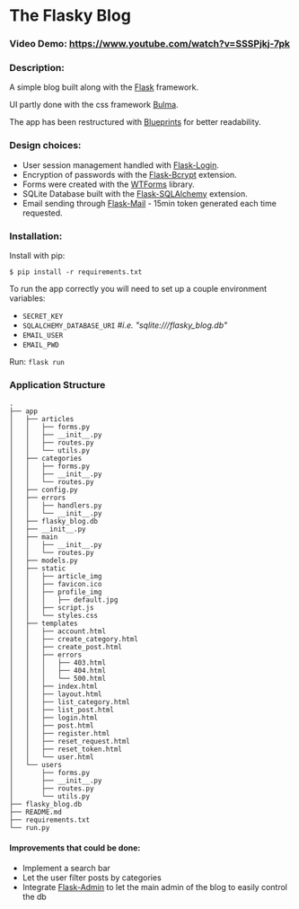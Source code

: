 # The Flasky Blog

### Video Demo: https://www.youtube.com/watch?v=SSSPjkj-7pk

### Description:
A simple blog built along with the [Flask](https://flask.palletsprojects.com/) framework.

UI partly done with the css framework [Bulma](https://bulma.io/).

The app has been restructured with [Blueprints](https://flask.palletsprojects.com/en/2.0.x/blueprints/) for better readability.

### Design choices:
- User session management handled with [Flask-Login](https://flask-login.readthedocs.io/en/latest/).
- Encryption of passwords with the [Flask-Bcrypt](https://flask-bcrypt.readthedocs.io/en/latest/) extension.
- Forms were created with the [WTForms](https://wtforms.readthedocs.io/en/2.3.x/) library.
- SQLite Database built with the [Flask-SQLAlchemy](https://flask-sqlalchemy.palletsprojects.com/en/2.x/) extension.
- Email sending through [Flask-Mail](https://pythonhosted.org/flask-mail/) - 15min token generated each time requested.


### Installation:
Install with pip:
```
$ pip install -r requirements.txt
```

To run the app correctly you will need to set up a couple environment variables:
- `SECRET_KEY`
- `SQLALCHEMY_DATABASE_URI` #*i.e. "sqlite:///flasky_blog.db"*
- `EMAIL_USER`
- `EMAIL_PWD`

Run:
`flask run`

### Application Structure

```
.
├── app
│   ├── articles
│   │   ├── forms.py
│   │   ├── __init__.py
│   │   ├── routes.py
│   │   └── utils.py
│   ├── categories
│   │   ├── forms.py
│   │   ├── __init__.py
│   │   └── routes.py
│   ├── config.py
│   ├── errors
│   │   ├── handlers.py
│   │   └── __init__.py
│   ├── flasky_blog.db
│   ├── __init__.py
│   ├── main
│   │   ├── __init__.py
│   │   └── routes.py
│   ├── models.py
│   ├── static
│   │   ├── article_img
│   │   ├── favicon.ico
│   │   ├── profile_img
│   │   │   ├── default.jpg
│   │   ├── script.js
│   │   └── styles.css
│   ├── templates
│   │   ├── account.html
│   │   ├── create_category.html
│   │   ├── create_post.html
│   │   ├── errors
│   │   │   ├── 403.html
│   │   │   ├── 404.html
│   │   │   └── 500.html
│   │   ├── index.html
│   │   ├── layout.html
│   │   ├── list_category.html
│   │   ├── list_post.html
│   │   ├── login.html
│   │   ├── post.html
│   │   ├── register.html
│   │   ├── reset_request.html
│   │   ├── reset_token.html
│   │   └── user.html
│   └── users
│       ├── forms.py
│       ├── __init__.py
│       ├── routes.py
│       └── utils.py
├── flasky_blog.db
├── README.md
├── requirements.txt
└── run.py
```

#### Improvements that could be done:
- Implement a search bar
- Let the user filter posts by categories
- Integrate [Flask-Admin](https://flask-admin.readthedocs.io/en/latest/) to let the main admin of the blog to easily control the db
